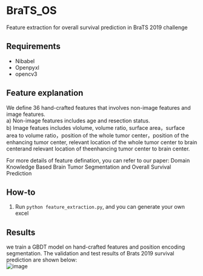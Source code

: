 # BraTS_OS
Feature extraction for overall survival prediction in BraTS 2019 challenge
## Requirements
* Nibabel
* Openpyxl
* opencv3

## Feature explanation
We define 36 hand-crafted features that involves non-image features and image features.   
a) Non-image features includes age and resection status.  
b) Image featues includes vlolume, volume ratio, surface area，surface area to volume ratio，position of the whole tumor  center，position of the enhancing tumor center, relevant location of the whole tumor center to brain centerand relevant location of theenhancing tumor center to brain center.  
  
  
For more details of feature defination, you can refer to our paper: Domain Knowledge Based Brain Tumor Segmentation and Overall Survival Prediction

## How-to
1. Run ``` python feature_extraction.py ```, and you can generate your own excel

## Results
we train a GBDT model on hand-crafted features and position encoding segmentation. The validation and test results of Brats 2019 survival prediction are shown below:  
![image](https://https://github.com/Guo-Xiaoqing/BraTS_OS/tree/master/feature_excel/Brats_valid.png)


